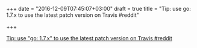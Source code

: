 +++
date = "2016-12-09T07:45:07+03:00"
draft = true
title = "Tip: use go: 1.7.x to use the latest patch version on Travis  #reddit"

+++

<p><a href="https://t.co/6d0xBDn5IY">Tip: use "go: 1.7.x" to use the latest patch version on Travis  #reddit</a></p>
